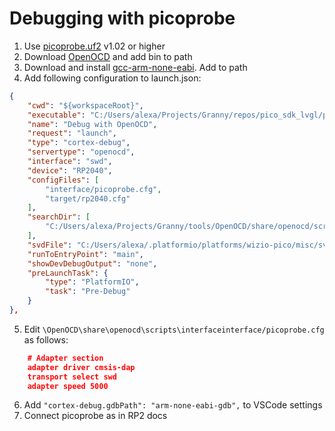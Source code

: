 # Debugging with picoprobe
1. Use [picoprobe.uf2](https://github.com/raspberrypi/picoprobe/releases) v1.02 or higher
2. Download [OpenOCD](https://sysprogs.com/files/auxiliary/openocd/com.sysprogs.arm.openocd/openocd-20230202.7z) and add bin to path
3. Download and install [gcc-arm-none-eabi](https://armkeil.blob.core.windows.net/developer/Files/downloads/gnu-rm/10.3-2021.10/gcc-arm-none-eabi-10.3-2021.10-win32.exe).
Add to path
4. Add following configuration to launch.json:
```json
{
	"cwd": "${workspaceRoot}",
	"executable": "C:/Users/alexa/Projects/Granny/repos/pico_sdk_lvgl/platformio/.pio/build/pico_ili9488_ft6206/APPLICATION.elf",
	"name": "Debug with OpenOCD",
	"request": "launch",
	"type": "cortex-debug",
	"servertype": "openocd",
	"interface": "swd",
	"device": "RP2040",
	"configFiles": [
		"interface/picoprobe.cfg",
		"target/rp2040.cfg"
	],
	"searchDir": [
		"C:/Users/alexa/Projects/Granny/tools/OpenOCD/share/openocd/scripts"
	],
	"svdFile": "C:/Users/alexa/.platformio/platforms/wizio-pico/misc/svd/rp2040.svd",
	"runToEntryPoint": "main",
	"showDevDebugOutput": "none",
	"preLaunchTask": {
		"type": "PlatformIO",
		"task": "Pre-Debug"
	}
},
```
5. Edit `\OpenOCD\share\openocd\scripts\interfaceinterface/picoprobe.cfg` as follows:
```json
	# Adapter section
	adapter driver cmsis-dap
	transport select swd
	adapter speed 5000
```

6. Add `"cortex-debug.gdbPath": "arm-none-eabi-gdb",` to VSCode settings
7. Connect picoprobe as in RP2 docs